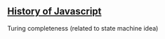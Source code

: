 [**History of Javascript**](https://git.generalassemb.ly/ga-wdi-lessons/js-history)
------
Turing completeness (related to state machine idea)  
